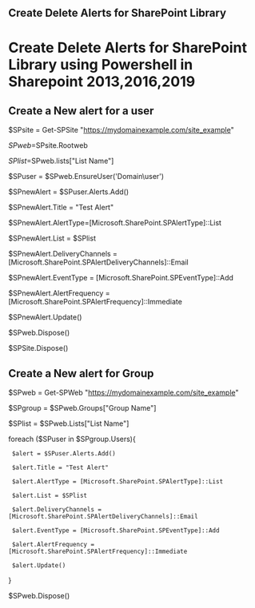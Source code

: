 ##  Create Delete Alerts for SharePoint Library
#  Create Delete Alerts for SharePoint Library using Powershell in Sharepoint 2013,2016,2019


## Create a New alert for a user 

$SPsite = Get-SPSite "https://mydomainexample.com/site_example"

$SPweb=$SPsite.Rootweb

$SPlist=$SPweb.lists["List Name"]

$SPuser = $SPweb.EnsureUser('Domain\user')

$SPnewAlert = $SPuser.Alerts.Add()

$SPnewAlert.Title = "Test Alert"

$SPnewAlert.AlertType=[Microsoft.SharePoint.SPAlertType]::List

$SPnewAlert.List = $SPlist

$SPnewAlert.DeliveryChannels = [Microsoft.SharePoint.SPAlertDeliveryChannels]::Email

$SPnewAlert.EventType = [Microsoft.SharePoint.SPEventType]::Add

$SPnewAlert.AlertFrequency = [Microsoft.SharePoint.SPAlertFrequency]::Immediate

$SPnewAlert.Update()

$SPweb.Dispose()

$SPSite.Dispose()


## Create a New alert for Group
 
$SPweb = Get-SPWeb "https://mydomainexample.com/site_example"

$SPgroup = $SPweb.Groups["Group Name"]

$SPlist = $SPweb.Lists["List Name"]

foreach ($SPuser in $SPgroup.Users){

     $alert = $SPuser.Alerts.Add()
     
     $alert.Title = "Test Alert"
     
     $alert.AlertType = [Microsoft.SharePoint.SPAlertType]::List
     
     $alert.List = $SPlist
     
     $alert.DeliveryChannels = [Microsoft.SharePoint.SPAlertDeliveryChannels]::Email
     
     $alert.EventType = [Microsoft.SharePoint.SPEventType]::Add
     
     $alert.AlertFrequency = [Microsoft.SharePoint.SPAlertFrequency]::Immediate
     
     $alert.Update()
     
}

$SPweb.Dispose()


